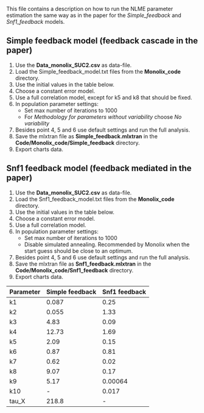 This file contains a description on how to run the NLME parameter estimation the same way as in the paper for the *Simple_feedback* and *Snf1_feedback* models. 

## Simple feedback model (feedback cascade in the paper) 

1. Use the **Data_monolix_SUC2.csv** as data-file. 
2. Load the Simple_feedback_model.txt files from the **Monolix_code** directory. 
3. Use the initial values in the table below. 
4. Choose a constant error model. 
5. Use a full correlation model, except for k5 and k8 that should be fixed. 
6. In population parameter settings: 
    * Set max number of iterations to 1000 
    * For *Methodology for parameters without variability* choose *No variability*
7. Besides point 4, 5 and 6 use default settings and run the full analysis. 
8. Save the mlxtran file as **Simple_feedback.mlxtran** in the **Code/Monolix_code/Simple_feedback** directory. 
9. Export charts data. 

## Snf1 feedback model (feedback mediated in the paper)
 
1. Use the **Data_monolix_SUC2.csv** as data-file.  
2. Load the Snf1_feedback_model.txt files from the **Monolix_code** directory. 
3. Use the initial values in the table below. 
4. Choose a constant error model. 
5. Use a full correlation model. 
6. In population parameter settings: 
    * Set max number of iterations to 1000 
    * Disable simulated annealing. Recommended by Monolix when the start guess should be close to an optimum. 
7. Besides point 4, 5 and 6 use default settings and run the full analysis. 
8. Save the mlxtran file as **Snf1_feedback.mlxtran** in the **Code/Monolix_code/Snf1_feedback** directory. 
9. Export charts data. 


| Parameter | Simple feedback | Snf1 feedback |
| -------- | -------- | -------- |
| k1     | 0.087     | 0.25     |
| k2     | 0.055     | 1.33     |
| k3     | 4.83     | 0.09     |
| k4     | 12.73     | 1.69     |
| k5     | 2.09    | 0.15     |
| k6     | 0.87     | 0.81     |
| k7     | 0.62     | 0.02     |
| k8     | 9.07     | 0.17     |
| k9     | 5.17     | 0.00064     |
| k10     | -     | 0.017     |
| tau_X     | 218.8     | -     |

